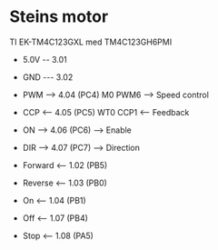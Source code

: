 # Steins motor

TI EK-TM4C123GXL med TM4C123GH6PMI

* 5.0V -- 3.01
* GND --- 3.02

* PWM --> 4.04 (PC4) M0 PWM6 --> Speed control
* CCP <-- 4.05 (PC5) WT0 CCP1 <-- Feedback
* ON  --> 4.06 (PC6) --> Enable
* DIR --> 4.07 (PC7) --> Direction

* Forward <-- 1.02 (PB5)
* Reverse <-- 1.03 (PB0)
* On <-- 1.04 (PB1)
* Off <-- 1.07 (PB4)

* Stop <-- 1.08 (PA5)

